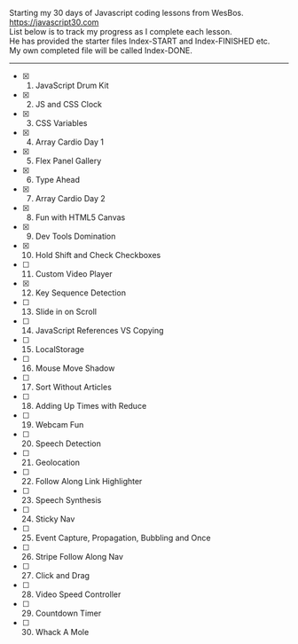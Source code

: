 Starting my 30 days of Javascript coding lessons from WesBos. https://javascript30.com \
List below is to track my progress as I complete each lesson.\
He has provided the starter files Index-START and Index-FINISHED etc.\
My own completed file will be called Index-DONE.

-----------------------------

- [x] 01. JavaScript Drum Kit
- [x] 02. JS and CSS Clock
- [x] 03. CSS Variables
- [x] 04. Array Cardio Day 1
- [x] 05. Flex Panel Gallery
- [x] 06. Type Ahead
- [x] 07. Array Cardio Day 2
- [x] 08. Fun with HTML5 Canvas
- [x] 09. Dev Tools Domination
- [x] 10. Hold Shift and Check Checkboxes
- [ ] 11. Custom Video Player
- [x] 12. Key Sequence Detection
- [ ] 13. Slide in on Scroll
- [ ] 14. JavaScript References VS Copying
- [ ] 15. LocalStorage
- [ ] 16. Mouse Move Shadow
- [ ] 17. Sort Without Articles
- [ ] 18. Adding Up Times with Reduce
- [ ] 19. Webcam Fun
- [ ] 20. Speech Detection
- [ ] 21. Geolocation
- [ ] 22. Follow Along Link Highlighter
- [ ] 23. Speech Synthesis
- [ ] 24. Sticky Nav
- [ ] 25. Event Capture, Propagation, Bubbling and Once
- [ ] 26. Stripe Follow Along Nav
- [ ] 27. Click and Drag
- [ ] 28. Video Speed Controller
- [ ] 29. Countdown Timer
- [ ] 30. Whack A Mole
